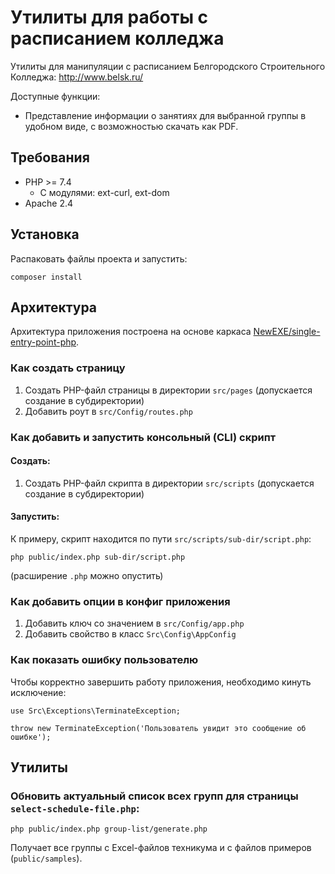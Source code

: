 # Утилиты для работы с расписанием колледжа
Утилиты для манипуляции с расписанием Белгородского Строительного Колледжа: http://www.belsk.ru/

Доступные функции:
* Представление информации о занятиях для выбранной группы в удобном виде, с возможностью скачать как PDF.

## Требования
* PHP >= 7.4
    - С модулями: ext-curl, ext-dom
* Apache 2.4

## Установка
Распаковать файлы проекта и запустить:
```
composer install
```
## Архитектура
Архитектура приложения построена на основе каркаса [NewEXE/single-entry-point-php](https://github.com/NewEXE/single-entry-point-php).

### Как создать страницу
1. Создать PHP-файл страницы в директории `src/pages` (допускается создание в субдиректории)
2. Добавить роут в `src/Config/routes.php`

### Как добавить и запустить консольный (CLI) скрипт
#### Создать:
1. Создать PHP-файл скрипта в директории `src/scripts` (допускается создание в субдиректории)
#### Запустить:
К примеру, скрипт находится по пути `src/scripts/sub-dir/script.php`:
```
php public/index.php sub-dir/script.php
```
(расширение `.php` можно опустить)

### Как добавить опции в конфиг приложения
1. Добавить ключ со значением в `src/Config/app.php`
2. Добавить свойство в класс `Src\Config\AppConfig`

### Как показать ошибку пользователю
Чтобы корректно завершить работу приложения, необходимо кинуть исключение:
```
use Src\Exceptions\TerminateException;

throw new TerminateException('Пользователь увидит это сообщение об ошибке');
```

## Утилиты
### Обновить актуальный список всех групп для страницы `select-schedule-file.php`:
```
php public/index.php group-list/generate.php
```
Получает все группы с Excel-файлов техникума и с файлов примеров (`public/samples`).
